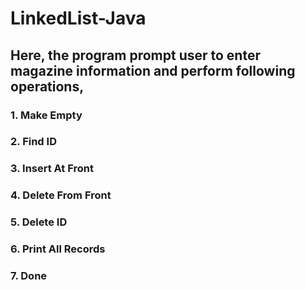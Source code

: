 # LinkedList-Java
## Here, the program prompt user to enter magazine information and perform following operations, 
### 1. Make Empty
### 2. Find ID
### 3. Insert At Front
### 4. Delete From Front
### 5. Delete ID
### 6. Print All Records
### 7. Done
